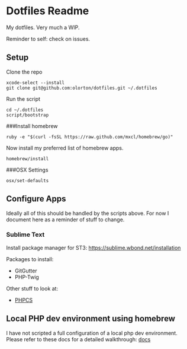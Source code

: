 # Dotfiles Readme

My dotfiles. Very much a WIP.

Reminder to self: check on issues.

## Setup

Clone the repo

    xcode-select --install
    git clone git@github.com:olorton/dotfiles.git ~/.dotfiles

Run the script
    
    cd ~/.dotfiles
    script/bootstrap

###Install homebrew

    ruby -e "$(curl -fsSL https://raw.github.com/mxcl/homebrew/go)"

Now install my preferred list of homebrew apps.

    homebrew/install


###OSX Settings
    
    osx/set-defaults

## Configure Apps

Ideally all of this should be handled by the scripts above. For now I document here as a reminder of stuff to change.

### Sublime Text

Install package manager for ST3: https://sublime.wbond.net/installation

Packages to install:

- GitGutter
- PHP-Twig

Other stuff to look at:

- [PHPCS](http://www.soulbroken.co.uk/code/sublimephpcs/)

## Local PHP dev environment using homebrew

I have not scripted a full configuration of a local php dev environment. Please refer to these docs for a detailed walkthrough: [docs](https://github.com/olorton/dotfiles/tree/master/docs)
